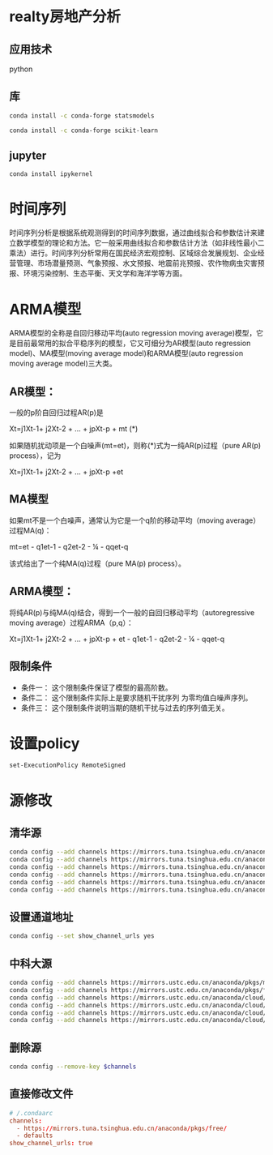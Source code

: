 # realty房地产分析


## 应用技术


python


## 库


```bash
conda install -c conda-forge statsmodels
```


```bash
conda install -c conda-forge scikit-learn
```


## jupyter


```
conda install ipykernel
```


# 时间序列


时间序列分析是根据系统观测得到的时间序列数据，通过曲线拟合和参数估计来建立数学模型的理论和方法。它一般采用曲线拟合和参数估计方法（如非线性最小二乘法）进行。时间序列分析常用在国民经济宏观控制、区域综合发展规划、企业经营管理、市场潜量预测、气象预报、水文预报、地震前兆预报、农作物病虫灾害预报、环境污染控制、生态平衡、天文学和海洋学等方面。


# ARMA模型


ARMA模型的全称是自回归移动平均(auto regression moving average)模型，它是目前最常用的拟合平稳序列的模型，它又可细分为AR模型(auto regression model)、MA模型(moving average model)和ARMA模型(auto regression moving average model)三大类。


## AR模型：


一般的p阶自回归过程AR(p)是


Xt=j1Xt-1+ j2Xt-2 + … + jpXt-p + mt (*)


如果随机扰动项是一个白噪声(mt=et)，则称(*)式为一纯AR(p)过程（pure AR(p) process），记为


Xt=j1Xt-1+ j2Xt-2 + … + jpXt-p +et


## MA模型


如果mt不是一个白噪声，通常认为它是一个q阶的移动平均（moving average）过程MA(q)：


mt=et - q1et-1 - q2et-2 - ¼ - qqet-q


该式给出了一个纯MA(q)过程（pure MA(p) process）。


## ARMA模型：


将纯AR(p)与纯MA(q)结合，得到一个一般的自回归移动平均（autoregressive moving average）过程ARMA（p,q）：


Xt=j1Xt-1+ j2Xt-2 + … + jpXt-p + et - q1et-1 - q2et-2 - ¼ - qqet-q


## 限制条件
- 条件一：
这个限制条件保证了模型的最高阶数。
- 条件二：
这个限制条件实际上是要求随机干扰序列 为零均值白噪声序列。
- 条件三：
这个限制条件说明当期的随机干扰与过去的序列值无关。


# 设置policy


```bash
set-ExecutionPolicy RemoteSigned
```


# 源修改


## 清华源


```bash
conda config --add channels https://mirrors.tuna.tsinghua.edu.cn/anaconda/cloud/conda-forge 
conda config --add channels https://mirrors.tuna.tsinghua.edu.cn/anaconda/cloud/msys2
conda config --add channels https://mirrors.tuna.tsinghua.edu.cn/anaconda/cloud/pytorch/
conda config --add channels https://mirrors.tuna.tsinghua.edu.cn/anaconda/pkgs/r
conda config --add channels https://mirrors.tuna.tsinghua.edu.cn/anaconda/pkgs/free
conda config --add channels https://mirrors.tuna.tsinghua.edu.cn/anaconda/pkgs/main
```

## 设置通道地址


```bash
conda config --set show_channel_urls yes
```


## 中科大源


```bash
conda config --add channels https://mirrors.ustc.edu.cn/anaconda/pkgs/main/
conda config --add channels https://mirrors.ustc.edu.cn/anaconda/pkgs/free/
conda config --add channels https://mirrors.ustc.edu.cn/anaconda/cloud/conda-forge/
conda config --add channels https://mirrors.ustc.edu.cn/anaconda/cloud/msys2/
conda config --add channels https://mirrors.ustc.edu.cn/anaconda/cloud/bioconda/
conda config --add channels https://mirrors.ustc.edu.cn/anaconda/cloud/menpo/
```

## 删除源


```bash
conda config --remove-key $channels
```


## 直接修改文件


```conf
# /.condaarc
channels:
  - https://mirrors.tuna.tsinghua.edu.cn/anaconda/pkgs/free/
  - defaults
show_channel_urls: true
```